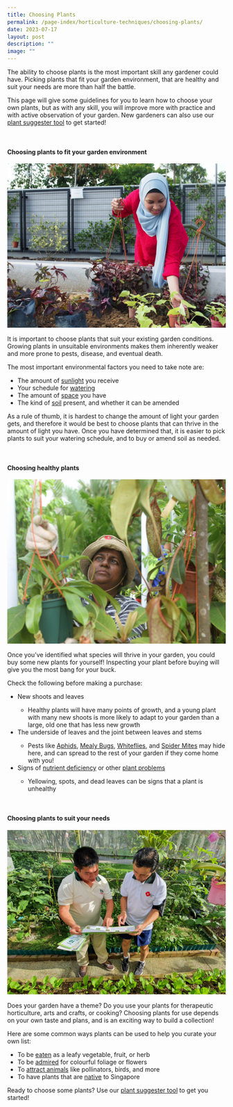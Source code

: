 ```yaml
---
title: Choosing Plants
permalink: /page-index/horticulture-techniques/choosing-plants/
date: 2023-07-17
layout: post
description: ""
image: ""
---
```

<section>
	<p>The ability to choose plants is the most important skill any gardener could have. Picking plants that fit your garden environment, that are healthy and suit your needs are more than half the battle.</p>
	<p>This page will give some guidelines for you to learn how to choose your own plants, but as with any skill, you will improve more with practice and with active observation of your garden. New gardeners can also use our <a href="https://go.gov.sg/plantsuggester/">plant suggester tool</a> to get started!</p>
	<br>
</section>

<section>
	<h4>Choosing plants to fit your garden environment</h4>
	<img title="A gardener selecting plants to transplant. Photo by Jacqueline Chua" src="/images/Gardeners/Planting%20(4).jpg">	
	<p>It is important to choose plants that suit your existing garden conditions. Growing plants in unsuitable environments makes them inherently weaker and more prone to pests, disease, and eventual death.</p>
	<p>The most important environmental factors you need to take note are:</p>  
	<ul>
		<li>The amount of <a href="/page-index/horticulture-techniques/gauging-light/">sunlight</a> you receive</li>
		<li>Your schedule for <a href="/page-index/horticulture-techniques/watering/">watering</a></li>
		<li>The amount of <a href="/page-index/horticulture-techniques/plant-spacing/">space</a> you have</li>
		<li>The kind of <a href="/page-index/horticulture-techniques/soil/">soil</a> present, and whether it can be amended</li>
	</ul>
	<p>As a rule of thumb, it is hardest to change the amount of light your garden gets, and therefore it would be best to choose plants that can thrive in the amount of light you have. Once you have determined that, it is easier to pick plants to suit your watering schedule, and to buy or amend soil as needed.</p>
	<br>
</section>

<section>
	<h4>Choosing healthy plants</h4>
	<img src="/images/Gardeners/Planting.jpg">	
	<p>Once you’ve identified what species will thrive in your garden, you could buy some new plants for yourself! Inspecting your plant before buying will give you the most bang for your buck.</p>
	<p>Check the following before making a purchase:</p>
	<ul>
		<li>New shoots and leaves</li>
			<ul>
				<li>Healthy plants will have many points of growth, and a young plant with many new shoots is more likely to adapt to your garden than a large, old one that has less new growth</li>
			</ul>
		<li>The underside of leaves and the joint between leaves and stems</li>
			<ul>
				<li>Pests like <a href="/page-index/pests/aphids/">Aphids</a>, <a href="/page-index/pests/mealy-bugs/">Mealy Bugs</a>, <a href="/page-index/pests/whiteflies/">Whiteflies</a>, and <a href="/page-index/pests/spider-mites/">Spider Mites</a> may hide here, and can spread to the rest of your garden if they come home with you!</li>
			</ul>
		<li>Signs of <a href="/page-index/plant-problems/nutrient-deficiencies/">nutrient deficiency</a> or other <a href="/learn-more-about-gardening/plant-problems/">plant problems</a></li>
			<ul>
				<li>Yellowing, spots, and dead leaves can be signs that a plant is unhealthy</li>
			</ul>
	</ul>
	<br>
</section>

<section>
	<h4>Choosing plants to suit your needs</h4>
	<img src="/images/Gardeners/Outreach%20(3).jpg">
	<p>Does your garden have a theme? Do you use your plants for therapeutic horticulture, arts and crafts, or cooking? Choosing plants for use depends on your own taste and plans, and is an exciting way to build a collection!</p>
	<p>Here are some common ways plants can be used to help you curate your own list:</p>
	<ul>
		<li>To be <a href="/page-index/glossary/edible-plants/">eaten</a> as a leafy vegetable, fruit, or herb</li>
		<li>To be <a href="/page-index/glossary/ornamental-plants/">admired</a> for colourful foliage or flowers</li>
		<li>To <a href="/page-index/glossary/biodiversity-attracting-plants/">attract animals</a> like pollinators, birds, and more </li>
		<li>To have plants that are <a href="/page-index/glossary/native-plants/">native</a> to Singapore</li>
  </ul>
		<p>Ready to choose some plants? Use our <a href="/digital-tools/plant-search">plant suggester tool</a> to get you started!</p>
	<br>
</section>